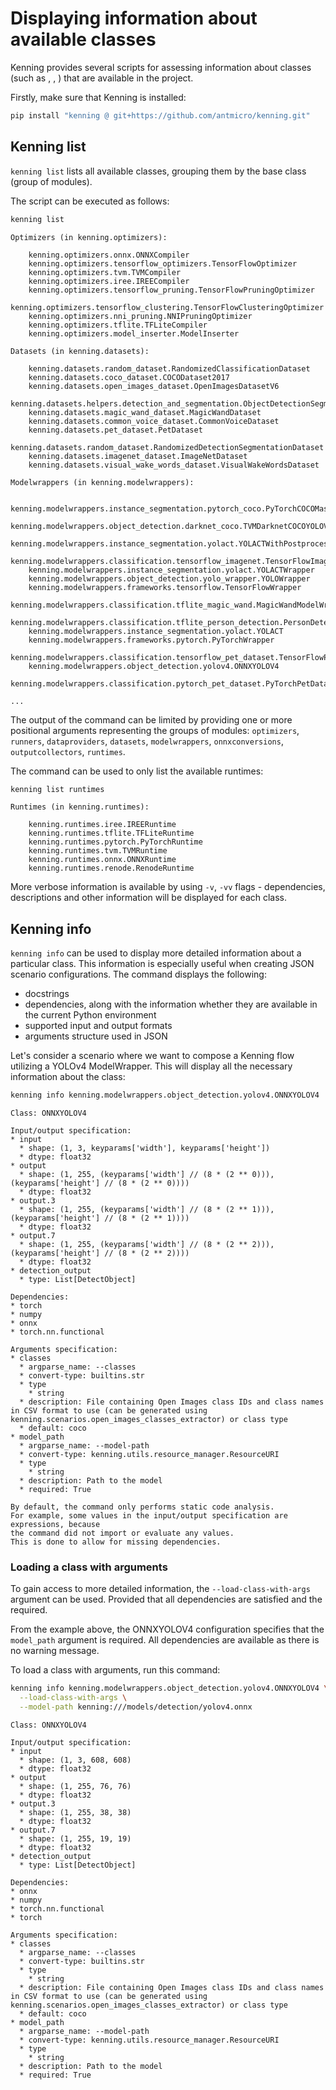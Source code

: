# Displaying information about available classes

Kenning provides several scripts for assessing information about classes (such as [](dataset-api), [](modelwrapper-api), [](optimizer-api)) that are available in the project.

Firstly, make sure that Kenning is installed:
```bash
pip install "kenning @ git+https://github.com/antmicro/kenning.git"
```

## Kenning list

`kenning list` lists all available classes, grouping them by the base class (group of modules).

The script can be executed as follows:

```bash
kenning list
```

```
Optimizers (in kenning.optimizers):

    kenning.optimizers.onnx.ONNXCompiler
    kenning.optimizers.tensorflow_optimizers.TensorFlowOptimizer
    kenning.optimizers.tvm.TVMCompiler
    kenning.optimizers.iree.IREECompiler
    kenning.optimizers.tensorflow_pruning.TensorFlowPruningOptimizer
    kenning.optimizers.tensorflow_clustering.TensorFlowClusteringOptimizer
    kenning.optimizers.nni_pruning.NNIPruningOptimizer
    kenning.optimizers.tflite.TFLiteCompiler
    kenning.optimizers.model_inserter.ModelInserter

Datasets (in kenning.datasets):

    kenning.datasets.random_dataset.RandomizedClassificationDataset
    kenning.datasets.coco_dataset.COCODataset2017
    kenning.datasets.open_images_dataset.OpenImagesDatasetV6
    kenning.datasets.helpers.detection_and_segmentation.ObjectDetectionSegmentationDataset
    kenning.datasets.magic_wand_dataset.MagicWandDataset
    kenning.datasets.common_voice_dataset.CommonVoiceDataset
    kenning.datasets.pet_dataset.PetDataset
    kenning.datasets.random_dataset.RandomizedDetectionSegmentationDataset
    kenning.datasets.imagenet_dataset.ImageNetDataset
    kenning.datasets.visual_wake_words_dataset.VisualWakeWordsDataset

Modelwrappers (in kenning.modelwrappers):

    kenning.modelwrappers.instance_segmentation.pytorch_coco.PyTorchCOCOMaskRCNN
    kenning.modelwrappers.object_detection.darknet_coco.TVMDarknetCOCOYOLOV3
    kenning.modelwrappers.instance_segmentation.yolact.YOLACTWithPostprocessing
    kenning.modelwrappers.classification.tensorflow_imagenet.TensorFlowImageNet
    kenning.modelwrappers.instance_segmentation.yolact.YOLACTWrapper
    kenning.modelwrappers.object_detection.yolo_wrapper.YOLOWrapper
    kenning.modelwrappers.frameworks.tensorflow.TensorFlowWrapper
    kenning.modelwrappers.classification.tflite_magic_wand.MagicWandModelWrapper
    kenning.modelwrappers.classification.tflite_person_detection.PersonDetectionModelWrapper
    kenning.modelwrappers.instance_segmentation.yolact.YOLACT
    kenning.modelwrappers.frameworks.pytorch.PyTorchWrapper
    kenning.modelwrappers.classification.tensorflow_pet_dataset.TensorFlowPetDatasetMobileNetV2
    kenning.modelwrappers.object_detection.yolov4.ONNXYOLOV4
    kenning.modelwrappers.classification.pytorch_pet_dataset.PyTorchPetDatasetMobileNetV2

...

```

The output of the command can be limited by providing one or more positional arguments representing the groups of modules: `optimizers`, `runners`, `dataproviders`, `datasets`, `modelwrappers`, `onnxconversions`, `outputcollectors`, `runtimes`.

The command can be used to only list the available runtimes:

```bash
kenning list runtimes
```

```
Runtimes (in kenning.runtimes):

    kenning.runtimes.iree.IREERuntime
    kenning.runtimes.tflite.TFLiteRuntime
    kenning.runtimes.pytorch.PyTorchRuntime
    kenning.runtimes.tvm.TVMRuntime
    kenning.runtimes.onnx.ONNXRuntime
    kenning.runtimes.renode.RenodeRuntime
```

More verbose information is available by using `-v`, `-vv` flags - dependencies, descriptions and other information will be displayed for each class.

## Kenning info

`kenning info` can be used to display more detailed information about a particular class. This information is especially useful when creating JSON scenario configurations. The command displays the following:

* docstrings
* dependencies, along with the information whether they are available in the current Python environment
* supported input and output formats
* arguments structure used in JSON

Let's consider a scenario where we want to compose a Kenning flow utilizing a YOLOv4 ModelWrapper.
This will display all the necessary information about the class:

```bash
kenning info kenning.modelwrappers.object_detection.yolov4.ONNXYOLOV4
```

```
Class: ONNXYOLOV4

Input/output specification:
* input
  * shape: (1, 3, keyparams['width'], keyparams['height'])
  * dtype: float32
* output
  * shape: (1, 255, (keyparams['width'] // (8 * (2 ** 0))), (keyparams['height'] // (8 * (2 ** 0))))
  * dtype: float32
* output.3
  * shape: (1, 255, (keyparams['width'] // (8 * (2 ** 1))), (keyparams['height'] // (8 * (2 ** 1))))
  * dtype: float32
* output.7
  * shape: (1, 255, (keyparams['width'] // (8 * (2 ** 2))), (keyparams['height'] // (8 * (2 ** 2))))
  * dtype: float32
* detection_output
  * type: List[DetectObject]

Dependencies:
* torch
* numpy
* onnx
* torch.nn.functional

Arguments specification:
* classes
  * argparse_name: --classes
  * convert-type: builtins.str
  * type
    * string
  * description: File containing Open Images class IDs and class names in CSV format to use (can be generated using kenning.scenarios.open_images_classes_extractor) or class type
  * default: coco
* model_path
  * argparse_name: --model-path
  * convert-type: kenning.utils.resource_manager.ResourceURI
  * type
    * string
  * description: Path to the model
  * required: True
```

```{note}
By default, the command only performs static code analysis.
For example, some values in the input/output specification are expressions, because
the command did not import or evaluate any values.
This is done to allow for missing dependencies.
```

### Loading a class with arguments

To gain access to more detailed information, the `--load-class-with-args` argument can be used. Provided that all dependencies are satisfied and the required.

From the example above, the ONNXYOLOV4 configuration specifies that the `model_path` argument is required.
All dependencies are available as there is no warning message.

To load a class with arguments, run this command:

```bash
kenning info kenning.modelwrappers.object_detection.yolov4.ONNXYOLOV4 \
  --load-class-with-args \
  --model-path kenning:///models/detection/yolov4.onnx
```

```
Class: ONNXYOLOV4

Input/output specification:
* input
  * shape: (1, 3, 608, 608)
  * dtype: float32
* output
  * shape: (1, 255, 76, 76)
  * dtype: float32
* output.3
  * shape: (1, 255, 38, 38)
  * dtype: float32
* output.7
  * shape: (1, 255, 19, 19)
  * dtype: float32
* detection_output
  * type: List[DetectObject]

Dependencies:
* onnx
* numpy
* torch.nn.functional
* torch

Arguments specification:
* classes
  * argparse_name: --classes
  * convert-type: builtins.str
  * type
    * string
  * description: File containing Open Images class IDs and class names in CSV format to use (can be generated using kenning.scenarios.open_images_classes_extractor) or class type
  * default: coco
* model_path
  * argparse_name: --model-path
  * convert-type: kenning.utils.resource_manager.ResourceURI
  * type
    * string
  * description: Path to the model
  * required: True
```


